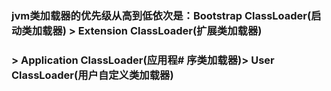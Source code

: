 ### jvm类加载器的优先级从高到低依次是：Bootstrap ClassLoader(启动类加载器) > Extension ClassLoader(扩展类加载器)



### > Application ClassLoader(应用程# 序类加载器)> User ClassLoader(用户自定义类加载器)


